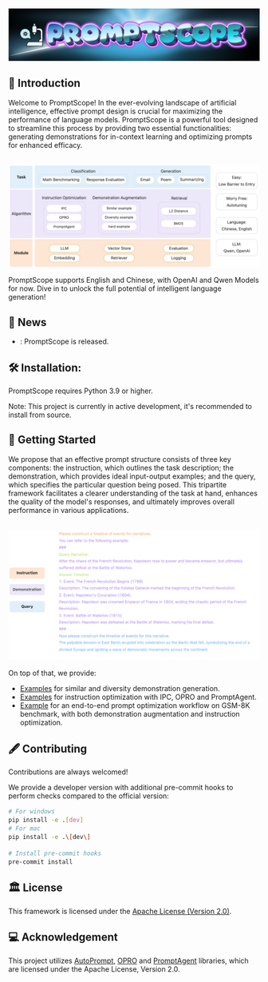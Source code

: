 
<p align="center">
    <br>
    <img src="resources/teaser.png"/>
    <br>
<p>
<p align="center">


## 📝 Introduction
Welcome to PromptScope! In the ever-evolving landscape of artificial intelligence, effective prompt design is crucial for maximizing the performance of language models. PromptScope is a powerful tool designed to streamline this process by providing two essential functionalities: generating demonstrations for in-context learning and optimizing prompts for enhanced efficacy.

<p align="center">
    <br>
    <img src="resources/diagram.png"/>
    <br>
<p>
<p align="center">

PromptScope supports English and Chinese, with OpenAI and Qwen Models for now. Dive in to unlock the full potential of intelligent language generation!

## 🎉 News
- : PromptScope is released.

## 🛠️ Installation:

PromptScope requires Python 3.9 or higher.

Note: This project is currently in active development, it's recommended to install from source.

## 🚀 Getting Started

We propose that an effective prompt structure consists of three key components: the instruction, which outlines the task description; the demonstration, which provides ideal input-output examples; and the query, which specifies the particular question being posed. This tripartite framework facilitates a clearer understanding of the task at hand, enhances the quality of the model's responses, and ultimately improves overall performance in various applications.

<p align="center">
    <br>
    <img src="resources/prompt.png"/>
    <br>
<p>
<p align="center">

On top of that, we provide:
- [Examples](examples/offline_examples/demo_augmentation_examples/) for similar and diversity demonstration generation.
- [Examples](examples/offline_examples/example.md) for instruction optimization with IPC, OPRO and PromptAgent.
- [Example](examples/gsm8k_example) for an end-to-end prompt optimization workflow on GSM-8K benchmark, with both demonstration augmentation and instruction optimization.

## 🖋 Contributing

Contributions are always welcomed!

We provide a developer version with additional pre-commit hooks to perform
checks compared to the official version:

```bash
# For windows
pip install -e .[dev]
# For mac
pip install -e .\[dev\]

# Install pre-commit hooks
pre-commit install
```

## 🏛 License

This framework is licensed under the [Apache License (Version 2.0)](https://github.com/modelscope/modelscope/blob/master/LICENSE). 

## 💻 Acknowledgement
This project utilizes [AutoPrompt](https://github.com/Eladlev/AutoPrompt), [OPRO](https://github.com/google-deepmind/opro) and [PromptAgent](https://github.com/XinyuanWangCS/PromptAgent) libraries, which are licensed under the Apache License, Version 2.0.







